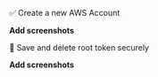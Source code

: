 ✅ Create a new AWS Account

****Add screenshots****

🔐 Save and delete root token securely

****Add screenshots****

